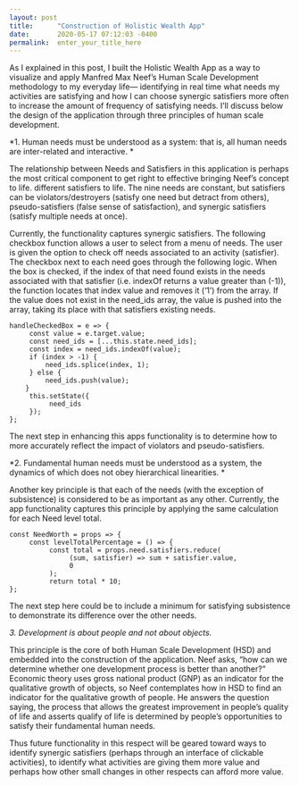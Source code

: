 ```yaml
---
layout: post
title:      "Construction of Holistic Wealth App"
date:       2020-05-17 07:12:03 -0400
permalink:  enter_your_title_here
---
```



As I explained in this post, I built the Holistic Wealth App as a way to visualize and apply Manfred Max Neef’s Human Scale Development methodology to my everyday life— identifying in real time what needs my activities are satisfying and how I can choose synergic satisfiers more often to increase the amount of frequency of satisfying needs. I’ll discuss below the design of the application through three principles of human scale development.


*1. Human needs must be understood as a system: that is, all human needs are inter-related and interactive. *

The relationship between Needs and Satisfiers in this application is perhaps the most critical component to get right to effective bringing Neef’s concept to life. different satisfiers to life. The nine needs are constant, but satisfiers can be violators/destroyers (satisfy one need but detract from others), pseudo-satisfiers (false sense of satisfaction), and synergic satisfiers (satisfy multiple needs at once). 

Currently, the functionality captures synergic satisfiers. The following checkbox function allows a user to select from a menu of needs. The user is given the option to check off needs associated to an activity (satisfier). The checkbox next to each need goes through the following logic. When the box is checked, if the index of that need found exists in the needs associated with that satisfier (i.e. indexOf returns a value greater than (-1)), the function locates that index value and removes it (‘1’) from the array. If the value does not exist in the need_ids array, the value is pushed into the array, taking its place with that satisfiers existing needs. 

```
handleCheckedBox = e => {
     const value = e.target.value;
     const need_ids = [...this.state.need_ids];
     const index = need_ids.indexOf(value);
     if (index > -1) {
         need_ids.splice(index, 1);
     } else {
         need_ids.push(value);
    }
     this.setState({
          need_ids
     });
};
```

The next step in enhancing this apps functionality is to determine how to more accurately reflect the impact of violators and pseudo-satisfiers.

*2. Fundamental human needs must be understood as a system, the dynamics of which does not obey hierarchical linearities. *

Another key principle is that each of the needs (with the exception of subsistence) is considered to be as important as any other. Currently, the app functionality captures this principle by applying the same calculation for each Need level total. 

```
const NeedWorth = props => {
     const levelTotalPercentage = () => {
          const total = props.need.satisfiers.reduce(
               (sum, satisfier) => sum + satisfier.value,
               0
          );
          return total * 10;
};
```

The next step here could be to include a minimum for satisfying subsistence to demonstrate its difference over the other needs. 

*3. Development is about people and not about objects.*

This principle is the core of both Human Scale Development (HSD) and embedded into the construction of the application. Neef asks, “how can we determine whether one development process is better than another?” Economic theory uses gross national product (GNP) as an indicator for the qualitative growth of objects, so Neef contemplates how in HSD to find an indicator for the qualitative growth of people. He answers the question saying, the process that allows the greatest improvement in people’s quality of life and asserts qualify of life is determined by people’s opportunities to satisfy their fundamental human needs. 

Thus future functionality in this respect will be geared toward ways to identify synergic satisfiers (perhaps through an interface of clickable activities), to identify what activities are giving them more value and perhaps how other small changes in other respects can afford more value.  

